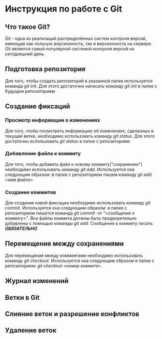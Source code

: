 # Инструкция по работе с Git

## Что такое Git?

Git - одна из реализаций распределённых систем контроля версий, имеющая как лольную версионность, так и версионность на сервере. Git является самой популярной системой контроля версий на сегодняшний день.

## Подготовка репозитория
Для того, чтобы создать репозиторий в указанной папке используется команда *git init*. Для этого достаточно написать команду *git init* в папке с будущем репозиторием

## Создание фиксаций
### Просмотр информации о изменениях

Для того, чтобы посмотреть информацию об изменениях, сделанных в текущей ветке, необходимо использовать команду *git status*. Для этого достаточно использовать *git status* в папке с репозиторием

### Добавление файла к коммиту
Для того, чтобы добавить файл к новому коммиту("сохранению") необходимо использовать команду *git add*. Используется она следующим образом: в папке с репозиторием пишем команду *git add <имя файла>*

### Создание коммитов

Для создания новой фиксации необходимо использовать команду *git commit*. Используется она следующим образом: в папке с репозиторием пишется команда *git commit -m "<сообщение к коммиту>"*. Все файлы коммита должны быть предворительно добавлены с помощью команды *git add*. Сообщение к коммиту писать ***ОБЯЗАТЕЛЬНО***

## Перемещение между сохранениями
Для перемещения между коммиитами необходимо использовать команду *git checkout*. Используется она следующим образом в папке с репозиторием: *git checkout <номер комиита>*.

## Журнал изменений

## Ветки в Git

## Слияние веток и разрешение конфликтов

## Удаление веток
